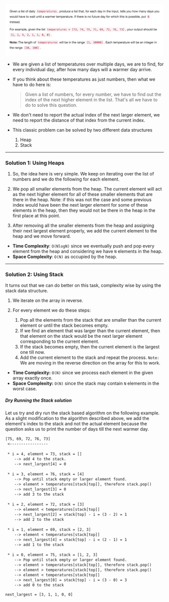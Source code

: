 
<p align="center">
<img src="../../Images/daily-temp.png" width="600">
</p>

* We are given a list of temperatures over multiple days, we are to find, for every individual day, after how many days will a warmer day arrive.

* If you think about these temperatures as just numbers, then what we have to
do here is:

  >Given a list of numbers, for every number, we have to find out the index of the next higher element in the list. That's all we have to do to solve this question.

* We don't need to report the actual index of the next larger element, we need to report the distance of that index from the current index.

* This classic problem can be solved by two different data structures
    1. Heap
    2. Stack

---
### Solution 1: Using Heaps

1. So, the idea here is very simple. We keep on iterating over the list of numbers and we do the following for each element.

2. We pop all smaller elements from the heap. The current element will act as the next higher element for all of these smaller elements that are there in the heap. Note: if this was not the case and some previous index would
have been the next larger element for some of these elements in the heap, then they would not be there in the heap in the first place at this point.

3. After removing all the smaller elements from the heap and assigning their next largest element properly, we add the current element to the heap and we move forward.

* **Time Complexity**: `O(NlogN)` since we eventually push and pop every element from the heap and considering we have `N` elements in the heap.
* **Space Complexity**: `O(N)` as occupied by the heap.      

---
### Solution 2: Using Stack

It turns out that we can do better on this task, complexity wise by using the stack data structure.

1. We iterate on the array in reverse.

2. For every element we do these steps:
    1. Pop all the elements from the stack that are smaller than the current element or until the stack becomes empty.
    2. If we find an element that was larger than the current element, then that element on the stack would be the next larger element corresponding to the
    current element.
    3. If the stack becomes empty, then the current element is the largest one till now.
    4. Add the current element to the stack and repeat the process.
    `Note:` We are moving in the reverse direction on the array for this to work.

* **Time Complexity:** `O(N)` since we process each element in the given array exactly once.
* **Space Complexity:** `O(N)` since the stack may contain `N` elements in the worst case.  

##### Dry Running the Stack solution

Let us try and dry run the stack based algorithm on the following example. As a slight modification to the algorithm described above, we add the element's index to the stack and not the actual element because the question asks us to print the number of days till the next warmer day.

```
[75, 69, 72, 76, 73]
 <-----------------

 * i = 4, element = 73, stack = []
    --> add 4 to the stack.
    --> next_largest[4] = 0

 * i = 3, element = 76, stack = [4]
    --> Pop until stack empty or larger element found.
    --> element > temperatures[stack[top]], therefore stack.pop()
    --> next_largest[3] = 0
    --> add 3 to the stack    

 * i = 2, element = 72, stack = [3]
    --> element < temperatures[stack[top]]
    --> next_largest[2] = stack[top] - i = (3 - 2) = 1
    --> add 2 to the stack

 * i = 1, element = 69, stack = [2, 3]
    --> element < temperatures[stack[top]]
    --> next_largest[4] = stack[top] - i = (2 - 1) = 1
    --> add 1 to the stack

 * i = 0, element = 75, stack = [1, 2, 3]
    --> Pop until stack empty or larger element found.
    --> element > temperatures[stack[top]], therefore stack.pop()
    --> element > temperatures[stack[top]], therefore stack.pop()
    --> element < temperatures[stack[top]]
    --> next_largest[0] = stack[top] - i = (3 - 0) = 3
    --> add 0 to the stack
```

```
next_largest = [3, 1, 1, 0, 0]
```
